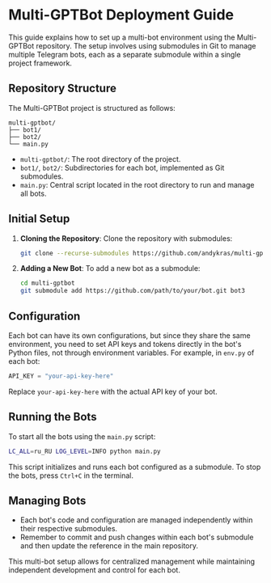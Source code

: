 # Multi-GPTBot Deployment Guide

This guide explains how to set up a multi-bot environment using the Multi-GPTBot repository. The setup involves using submodules in Git to manage multiple Telegram bots, each as a separate submodule within a single project framework.

## Repository Structure

The Multi-GPTBot project is structured as follows:

```
multi-gptbot/
├── bot1/
├── bot2/
└── main.py
```

- `multi-gptbot/`: The root directory of the project.
- `bot1/`, `bot2/`: Subdirectories for each bot, implemented as Git submodules.
- `main.py`: Central script located in the root directory to run and manage all bots.

## Initial Setup

1. **Cloning the Repository**:
   Clone the repository with submodules:
   ```bash
   git clone --recurse-submodules https://github.com/andykras/multi-gptbot.git
   ```

2. **Adding a New Bot**:
   To add a new bot as a submodule:
   ```bash
   cd multi-gptbot
   git submodule add https://github.com/path/to/your/bot.git bot3
   ```

## Configuration

Each bot can have its own configurations, but since they share the same environment, you need to set API keys and tokens directly in the bot's Python files, not through environment variables. For example, in `env.py` of each bot:

```python
API_KEY = "your-api-key-here"
```

Replace `your-api-key-here` with the actual API key of your bot.

## Running the Bots

To start all the bots using the `main.py` script:

```bash
LC_ALL=ru_RU LOG_LEVEL=INFO python main.py
```

This script initializes and runs each bot configured as a submodule. To stop the bots, press `Ctrl+C` in the terminal.

## Managing Bots

- Each bot's code and configuration are managed independently within their respective submodules.
- Remember to commit and push changes within each bot's submodule and then update the reference in the main repository.

This multi-bot setup allows for centralized management while maintaining independent development and control for each bot.
